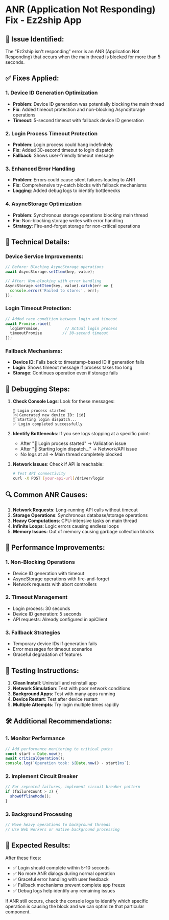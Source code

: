 # ANR (Application Not Responding) Fix - Ez2ship App

## 🚨 **Issue Identified:**
The "Ez2ship isn't responding" error is an ANR (Application Not Responding) that occurs when the main thread is blocked for more than 5 seconds.

## ✅ **Fixes Applied:**

### 1. **Device ID Generation Optimization**
- **Problem**: Device ID generation was potentially blocking the main thread
- **Fix**: Added timeout protection and non-blocking AsyncStorage operations
- **Timeout**: 5-second timeout with fallback device ID generation

### 2. **Login Process Timeout Protection** 
- **Problem**: Login process could hang indefinitely
- **Fix**: Added 30-second timeout to login dispatch
- **Fallback**: Shows user-friendly timeout message

### 3. **Enhanced Error Handling**
- **Problem**: Errors could cause silent failures leading to ANR
- **Fix**: Comprehensive try-catch blocks with fallback mechanisms
- **Logging**: Added debug logs to identify bottlenecks

### 4. **AsyncStorage Optimization**
- **Problem**: Synchronous storage operations blocking main thread
- **Fix**: Non-blocking storage writes with error handling
- **Strategy**: Fire-and-forget storage for non-critical operations

## 🔧 **Technical Details:**

### Device Service Improvements:
```typescript
// Before: Blocking AsyncStorage operations
await AsyncStorage.setItem(key, value);

// After: Non-blocking with error handling
AsyncStorage.setItem(key, value).catch(err => {
  console.error('Failed to store:', err);
});
```

### Login Timeout Protection:
```typescript
// Added race condition between login and timeout
await Promise.race([
  loginPromise,           // Actual login process
  timeoutPromise         // 30-second timeout
]);
```

### Fallback Mechanisms:
- **Device ID**: Falls back to timestamp-based ID if generation fails
- **Login**: Shows timeout message if process takes too long
- **Storage**: Continues operation even if storage fails

## 🐛 **Debugging Steps:**

1. **Check Console Logs**: Look for these messages:
   ```
   🚀 Login process started
   🆔 Generated new device ID: [id]
   📡 Starting login dispatch...
   ✅ Login completed successfully
   ```

2. **Identify Bottlenecks**: If you see logs stopping at a specific point:
   - After "🚀 Login process started" → Validation issue
   - After "📡 Starting login dispatch..." → Network/API issue
   - No logs at all → Main thread completely blocked

3. **Network Issues**: Check if API is reachable:
   ```bash
   # Test API connectivity
   curl -X POST [your-api-url]/driver/login
   ```

## 🔍 **Common ANR Causes:**

1. **Network Requests**: Long-running API calls without timeout
2. **Storage Operations**: Synchronous database/storage operations
3. **Heavy Computations**: CPU-intensive tasks on main thread
4. **Infinite Loops**: Logic errors causing endless loops
5. **Memory Issues**: Out of memory causing garbage collection blocks

## 🚀 **Performance Improvements:**

### 1. **Non-Blocking Operations**
- Device ID generation with timeout
- AsyncStorage operations with fire-and-forget
- Network requests with abort controllers

### 2. **Timeout Management**
- Login process: 30 seconds
- Device ID generation: 5 seconds
- API requests: Already configured in apiClient

### 3. **Fallback Strategies**
- Temporary device IDs if generation fails
- Error messages for timeout scenarios
- Graceful degradation of features

## 📱 **Testing Instructions:**

1. **Clean Install**: Uninstall and reinstall app
2. **Network Simulation**: Test with poor network conditions
3. **Background Apps**: Test with many apps running
4. **Device Restart**: Test after device restart
5. **Multiple Attempts**: Try login multiple times rapidly

## 🛠️ **Additional Recommendations:**

### 1. **Monitor Performance**
```javascript
// Add performance monitoring to critical paths
const start = Date.now();
await criticalOperation();
console.log(`Operation took: ${Date.now() - start}ms`);
```

### 2. **Implement Circuit Breaker**
```javascript
// For repeated failures, implement circuit breaker pattern
if (failureCount > 3) {
  showOfflineMode();
}
```

### 3. **Background Processing**
```javascript
// Move heavy operations to background threads
// Use Web Workers or native background processing
```

## 🎯 **Expected Results:**

After these fixes:
- ✅ Login should complete within 5-10 seconds
- ✅ No more ANR dialogs during normal operation
- ✅ Graceful error handling with user feedback
- ✅ Fallback mechanisms prevent complete app freeze
- ✅ Debug logs help identify any remaining issues

If ANR still occurs, check the console logs to identify which specific operation is causing the block and we can optimize that particular component.